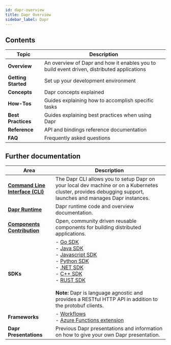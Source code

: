 ```yaml
---
id: dapr-overview
title: Dapr Overview
sidebar_label: Dapr
---
```


## Contents

| Topic | Description |
|-------|-------------|
|**Overview** | An overview of Dapr and how it enables you to build event driven, distributed applications
|**Getting Started** | Set up your development environment
|**Concepts** | Dapr concepts explained
|**How-Tos** | Guides explaining how to accomplish specific tasks
|**Best Practices** | Guides explaining best practices when using Dapr
|**Reference** | API and bindings reference documentation
|**FAQ** | Frequently asked questions

## Further documentation

| Area | Description |
|------|-------------|
| **[Command Line Interface (CLI)](https://github.com/dapr/cli)** | The Dapr CLI allows you to setup Dapr on your local dev machine or on a Kubernetes cluster, provides debugging support, launches and manages Dapr instances.
| **[Dapr Runtime](https://github.com/dapr/dapr)** | Dapr runtime code and overview documentation.
| **[Components Contribution](https://github.com/dapr/components-contrib)** | Open, community driven reusable components for building distributed applications.
| **SDKs** | - [Go SDK](https://github.com/dapr/go-sdk)<br />- [Java SDK](https://github.com/dapr/java-sdk)<br />- [Javascript SDK](https://github.com/dapr/js-sdk)<br />- [Python SDK](https://github.com/dapr/python-sdk)<br />- [.NET SDK](https://github.com/dapr/dotnet-sdk)<br />- [C++ SDK](https://github.com/dapr/cpp-sdk)<br />- [RUST SDK](https://github.com/dapr/rust-sdk)<br /><br />**Note:** Dapr is language agnostic and provides a RESTful HTTP API in addition to the protobuf clients.
| **Frameworks** | - [Workflows](https://github.com/dapr/workflows)<br />- [Azure Functions extension](https://github.com/dapr/azure-functions-extension)<br />
| **Dapr Presentations** | Previous Dapr presentations and information on how to give your own Dapr presentation.